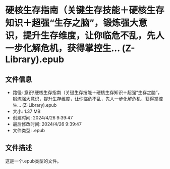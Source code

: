 ﻿# 硬核生存指南（关键生存技能＋硬核生存知识＋超强“生存之脑”，锻炼强大意识，提升生存维度，让你临危不乱，先人一步化解危机，获得掌控生... (Z-Library).epub

## 文件信息
- 路径: 意识\硬核生存指南（关键生存技能＋硬核生存知识＋超强“生存之脑”，锻炼强大意识，提升生存维度，让你临危不乱，先人一步化解危机，获得掌控生... (Z-Library).epub
- 大小: 1.37 MB
- 创建时间: 2024/4/26 9:39:47
- 最后修改时间: 2024/4/26 9:39:47
- 文件类型: .epub

## 文件描述
这是一个.epub类型的文件。

